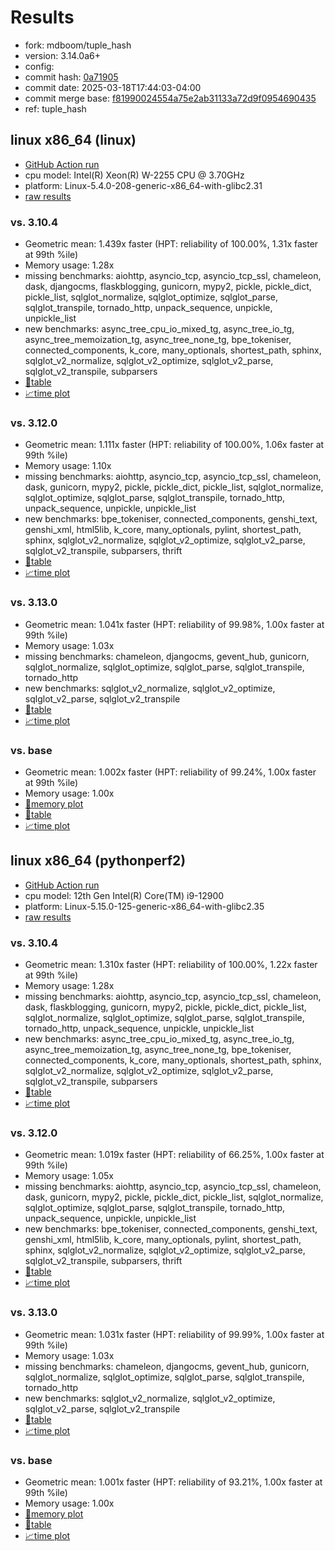 # Results

- fork: mdboom/tuple_hash
- version: 3.14.0a6+
- config: 
- commit hash: [0a71905](https://github.com/mdboom/cpython/commit/0a71905)
- commit date: 2025-03-18T17:44:03-04:00
- commit merge base: [f81990024554a75e2ab31133a72d9f0954690435](https://github.com/python/cpython/commit/f81990024554a75e2ab31133a72d9f0954690435)
- ref: tuple_hash

## linux x86_64 (linux)

- [GitHub Action run](https://github.com/faster-cpython/benchmarking/actions/runs/13934097220)
- cpu model: Intel(R) Xeon(R) W-2255 CPU @ 3.70GHz
- platform: Linux-5.4.0-208-generic-x86_64-with-glibc2.31
- [raw results](bm-20250318-linux-x86_64-mdboom-tuple_hash-3.14.0a6%2B-0a71905.json)

### vs. 3.10.4

- Geometric mean: 1.439x faster (HPT: reliability of 100.00%, 1.31x faster at 99th %ile)
- Memory usage: 1.28x
- missing benchmarks: aiohttp, asyncio_tcp, asyncio_tcp_ssl, chameleon, dask, djangocms, flaskblogging, gunicorn, mypy2, pickle, pickle_dict, pickle_list, sqlglot_normalize, sqlglot_optimize, sqlglot_parse, sqlglot_transpile, tornado_http, unpack_sequence, unpickle, unpickle_list
- new benchmarks: async_tree_cpu_io_mixed_tg, async_tree_io_tg, async_tree_memoization_tg, async_tree_none_tg, bpe_tokeniser, connected_components, k_core, many_optionals, shortest_path, sphinx, sqlglot_v2_normalize, sqlglot_v2_optimize, sqlglot_v2_parse, sqlglot_v2_transpile, subparsers
- [📄table](bm-20250318-linux-x86_64-mdboom-tuple_hash-3.14.0a6%2B-0a71905-vs-3.10.4.md)
- [📈time plot](bm-20250318-linux-x86_64-mdboom-tuple_hash-3.14.0a6%2B-0a71905-vs-3.10.4.svg)

### vs. 3.12.0

- Geometric mean: 1.111x faster (HPT: reliability of 100.00%, 1.06x faster at 99th %ile)
- Memory usage: 1.10x
- missing benchmarks: aiohttp, asyncio_tcp, asyncio_tcp_ssl, chameleon, dask, gunicorn, mypy2, pickle, pickle_dict, pickle_list, sqlglot_normalize, sqlglot_optimize, sqlglot_parse, sqlglot_transpile, tornado_http, unpack_sequence, unpickle, unpickle_list
- new benchmarks: bpe_tokeniser, connected_components, genshi_text, genshi_xml, html5lib, k_core, many_optionals, pylint, shortest_path, sphinx, sqlglot_v2_normalize, sqlglot_v2_optimize, sqlglot_v2_parse, sqlglot_v2_transpile, subparsers, thrift
- [📄table](bm-20250318-linux-x86_64-mdboom-tuple_hash-3.14.0a6%2B-0a71905-vs-3.12.0.md)
- [📈time plot](bm-20250318-linux-x86_64-mdboom-tuple_hash-3.14.0a6%2B-0a71905-vs-3.12.0.svg)

### vs. 3.13.0

- Geometric mean: 1.041x faster (HPT: reliability of 99.98%, 1.00x faster at 99th %ile)
- Memory usage: 1.03x
- missing benchmarks: chameleon, djangocms, gevent_hub, gunicorn, sqlglot_normalize, sqlglot_optimize, sqlglot_parse, sqlglot_transpile, tornado_http
- new benchmarks: sqlglot_v2_normalize, sqlglot_v2_optimize, sqlglot_v2_parse, sqlglot_v2_transpile
- [📄table](bm-20250318-linux-x86_64-mdboom-tuple_hash-3.14.0a6%2B-0a71905-vs-3.13.0.md)
- [📈time plot](bm-20250318-linux-x86_64-mdboom-tuple_hash-3.14.0a6%2B-0a71905-vs-3.13.0.svg)

### vs. base

- Geometric mean: 1.002x faster (HPT: reliability of 99.24%, 1.00x faster at 99th %ile)
- Memory usage: 1.00x
- [🧠memory plot](bm-20250318-linux-x86_64-mdboom-tuple_hash-3.14.0a6%2B-0a71905-vs-base-mem.svg)
- [📄table](bm-20250318-linux-x86_64-mdboom-tuple_hash-3.14.0a6%2B-0a71905-vs-base.md)
- [📈time plot](bm-20250318-linux-x86_64-mdboom-tuple_hash-3.14.0a6%2B-0a71905-vs-base.svg)

## linux x86_64 (pythonperf2)

- [GitHub Action run](https://github.com/faster-cpython/benchmarking/actions/runs/13937961230)
- cpu model: 12th Gen Intel(R) Core(TM) i9-12900
- platform: Linux-5.15.0-125-generic-x86_64-with-glibc2.35
- [raw results](bm-20250318-pythonperf2-x86_64-mdboom-tuple_hash-3.14.0a6%2B-0a71905.json)

### vs. 3.10.4

- Geometric mean: 1.310x faster (HPT: reliability of 100.00%, 1.22x faster at 99th %ile)
- Memory usage: 1.28x
- missing benchmarks: aiohttp, asyncio_tcp, asyncio_tcp_ssl, chameleon, dask, flaskblogging, gunicorn, mypy2, pickle, pickle_dict, pickle_list, sqlglot_normalize, sqlglot_optimize, sqlglot_parse, sqlglot_transpile, tornado_http, unpack_sequence, unpickle, unpickle_list
- new benchmarks: async_tree_cpu_io_mixed_tg, async_tree_io_tg, async_tree_memoization_tg, async_tree_none_tg, bpe_tokeniser, connected_components, k_core, many_optionals, shortest_path, sphinx, sqlglot_v2_normalize, sqlglot_v2_optimize, sqlglot_v2_parse, sqlglot_v2_transpile, subparsers
- [📄table](bm-20250318-pythonperf2-x86_64-mdboom-tuple_hash-3.14.0a6%2B-0a71905-vs-3.10.4.md)
- [📈time plot](bm-20250318-pythonperf2-x86_64-mdboom-tuple_hash-3.14.0a6%2B-0a71905-vs-3.10.4.svg)

### vs. 3.12.0

- Geometric mean: 1.019x faster (HPT: reliability of 66.25%, 1.00x faster at 99th %ile)
- Memory usage: 1.05x
- missing benchmarks: aiohttp, asyncio_tcp, asyncio_tcp_ssl, chameleon, dask, gunicorn, mypy2, pickle, pickle_dict, pickle_list, sqlglot_normalize, sqlglot_optimize, sqlglot_parse, sqlglot_transpile, tornado_http, unpack_sequence, unpickle, unpickle_list
- new benchmarks: bpe_tokeniser, connected_components, genshi_text, genshi_xml, html5lib, k_core, many_optionals, pylint, shortest_path, sphinx, sqlglot_v2_normalize, sqlglot_v2_optimize, sqlglot_v2_parse, sqlglot_v2_transpile, subparsers, thrift
- [📄table](bm-20250318-pythonperf2-x86_64-mdboom-tuple_hash-3.14.0a6%2B-0a71905-vs-3.12.0.md)
- [📈time plot](bm-20250318-pythonperf2-x86_64-mdboom-tuple_hash-3.14.0a6%2B-0a71905-vs-3.12.0.svg)

### vs. 3.13.0

- Geometric mean: 1.031x faster (HPT: reliability of 99.99%, 1.00x faster at 99th %ile)
- Memory usage: 1.03x
- missing benchmarks: chameleon, djangocms, gevent_hub, gunicorn, sqlglot_normalize, sqlglot_optimize, sqlglot_parse, sqlglot_transpile, tornado_http
- new benchmarks: sqlglot_v2_normalize, sqlglot_v2_optimize, sqlglot_v2_parse, sqlglot_v2_transpile
- [📄table](bm-20250318-pythonperf2-x86_64-mdboom-tuple_hash-3.14.0a6%2B-0a71905-vs-3.13.0.md)
- [📈time plot](bm-20250318-pythonperf2-x86_64-mdboom-tuple_hash-3.14.0a6%2B-0a71905-vs-3.13.0.svg)

### vs. base

- Geometric mean: 1.001x faster (HPT: reliability of 93.21%, 1.00x faster at 99th %ile)
- Memory usage: 1.00x
- [🧠memory plot](bm-20250318-pythonperf2-x86_64-mdboom-tuple_hash-3.14.0a6%2B-0a71905-vs-base-mem.svg)
- [📄table](bm-20250318-pythonperf2-x86_64-mdboom-tuple_hash-3.14.0a6%2B-0a71905-vs-base.md)
- [📈time plot](bm-20250318-pythonperf2-x86_64-mdboom-tuple_hash-3.14.0a6%2B-0a71905-vs-base.svg)

